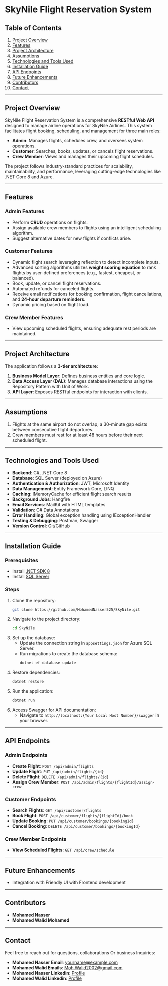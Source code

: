 # SkyNile Flight Reservation System

## Table of Contents
1. [Project Overview](#project-overview)
2. [Features](#features)
3. [Project Architecture](#project-architecture)
4. [Assumptions](#assumptions)
5. [Technologies and Tools Used](#technologies-and-tools-used)
6. [Installation Guide](#installation-guide)
7. [API Endpoints](#api-endpoints)
8. [Future Enhancements](#future-enhancements)
9. [Contributors](#Contributors)
10. [Contact](#contact)

---

## Project Overview
SkyNile Flight Reservation System is a comprehensive **RESTful Web API** designed to manage airline operations for SkyNile Airlines. This system facilitates flight booking, scheduling, and management for three main roles:

- **Admin**: Manages flights, schedules crew, and oversees system operations.
- **Customer**: Searches, books, updates, or cancels flight reservations.
- **Crew Member**: Views and manages their upcoming flight schedules.

The project follows industry-standard practices for scalability, maintainability, and performance, leveraging cutting-edge technologies like .NET Core 8 and Azure.

---

## Features

### Admin Features
- Perform **CRUD** operations on flights.
- Assign available crew members to flights using an intelligent scheduling algorithm.
- Suggest alternative dates for new flights if conflicts arise.

### Customer Features
- Dynamic flight search leveraging reflection to detect incomplete inputs.
- Advanced sorting algorithms utilizes **weight scoring equation** to rank flights by user-defined preferences (e.g., fastest, cheapest, or balanced).
- Book, update, or cancel flight reservations.
- Automated refunds for canceled flights.
- Receive email notifications for booking confirmation, flight cancellations, and **24-hour departure reminders**.
- Dynamic pricing based on flight load.

### Crew Member Features
- View upcoming scheduled flights, ensuring adequate rest periods are maintained.

---

## Project Architecture
The application follows a **3-tier architecture**:

1. **Business Model Layer**: Defines business entities and core logic.
2. **Data Access Layer (DAL)**: Manages database interactions using the Repository Pattern with Unit of Work.
3. **API Layer**: Exposes RESTful endpoints for interaction with clients.

---

## Assumptions
1. Flights at the same airport do not overlap; a 30-minute gap exists between consecutive flight departures.
2. Crew members must rest for at least 48 hours before their next scheduled flight.

---

## Technologies and Tools Used
- **Backend**: C#, .NET Core 8
- **Database**: SQL Server (deployed on Azure)
- **Authentication & Authorization**: JWT, Microsoft Identity
- **Data Management**: Entity Framework Core, LINQ
- **Caching**: IMemoryCache for efficient flight search results
- **Background Jobs**: Hangfire
- **Email Services**: MailKit with HTML templates
- **Validation**: C# Data Annotations
- **Error Handling**: Global exception handling using IExceptionHandler
- **Testing & Debugging**: Postman, Swagger
- **Version Control**: Git/GitHub

---

## Installation Guide

### Prerequisites
- Install [.NET SDK 8](https://dotnet.microsoft.com/download/dotnet/8.0)
- Install [SQL Server](https://www.microsoft.com/en-us/sql-server)

### Steps
1. Clone the repository:
   ```bash
   git clone https://github.com/MohamedNasser525/SkyNile.git
   ```
2. Navigate to the project directory:
   ```bash
   cd SkyNile
   ```
3. Set up the database:
   - Update the connection string in `appsettings.json` for Azure SQL Server.
   - Run migrations to create the database schema:
     ```bash
     dotnet ef database update
     ```
4. Restore dependencies:
   ```bash
   dotnet restore
   ```
5. Run the application:
   ```bash
   dotnet run
   ```
6. Access Swagger for API documentation:
   - Navigate to `http://localhost:{Your Local Host Number}/swagger` in your browser.
---

## API Endpoints

### Admin Endpoints
- **Create Flight**: `POST /api/admin/flights`
- **Update Flight**: `PUT /api/admin/flights/{id}`
- **Delete Flight**: `DELETE /api/admin/flights/{id}`
- **Assign Crew Member**: `POST /api/admin/flights/{flightId}/assign-crew`

### Customer Endpoints
- **Search Flights**: `GET /api/customer/flights`
- **Book Flight**: `POST /api/customer/flights/{flightId}/book`
- **Update Booking**: `PUT /api/customer/bookings/{bookingId}`
- **Cancel Booking**: `DELETE /api/customer/bookings/{bookingId}`

### Crew Member Endpoints
- **View Scheduled Flights**: `GET /api/crew/schedule`

---

## Future Enhancements
- Integration with Friendly UI with Frontend development
---
## Contributors
- **Mohamed Nasser**
- **Mohamed Walid Mohamed**
---
## Contact
Feel free to reach out for questions, collaborations Or business Inquiries:
- **Mohamed Nasser Email**: yourname@example.com
- **Mohamed Walid Emails**: Moh.Walid2002@gmail.com
- **Mohamed Nasser Linkedin**: [Profile](https://www.linkedin.com/in/mohamednasser101/)
- **Mohamed Walid Linkedin**: [Profile](https://www.linkedin.com/in/mohamed-walid-317b281b9/)

